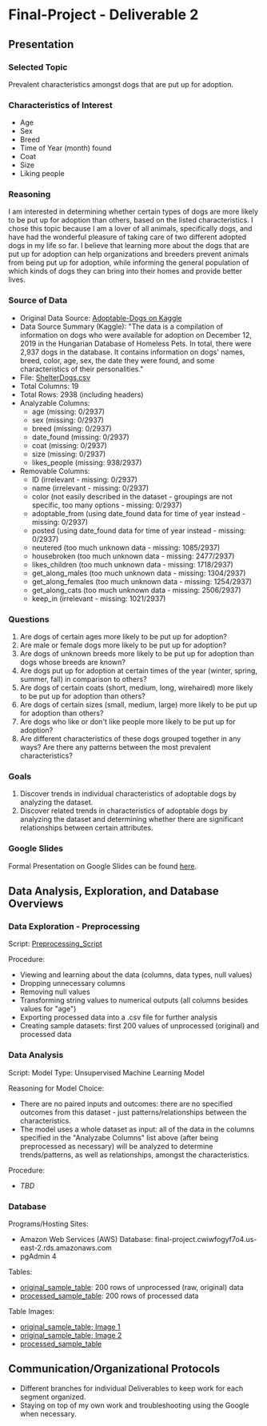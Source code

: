 # Final-Project - Deliverable 2

## Presentation

### Selected Topic
Prevalent characteristics amongst dogs that are put up for adoption.

### Characteristics of Interest
- Age
- Sex
- Breed
- Time of Year (month) found
- Coat
- Size
- Liking people

### Reasoning
I am interested in determining whether certain types of dogs are more likely to be put up for adoption than others, based on the listed characteristics. I chose this topic because I am a lover of all animals, specifically dogs, and have had the wonderful pleasure of taking care of two different adopted dogs in my life so far. I believe that learning more about the dogs that are put up for adoption can help organizations and breeders prevent animals from being put up for adoption, while informing the general population of which kinds of dogs they can bring into their homes and provide better lives.

### Source of Data
- Original Data Source: [Adoptable-Dogs on Kaggle](https://www.kaggle.com/jmolitoris/adoptable-dogs?select=ShelterDogs.csv)
- Data Source Summary (Kaggle): "The data is a compilation of information on dogs who were available for adoption on December 12, 2019 in the Hungarian Database of Homeless Pets. In total, there were 2,937 dogs in the database. It contains information on dogs' names, breed, color, age, sex, the date they were found, and some characteristics of their personalities."
- File: [ShelterDogs.csv](LINK)
- Total Columns: 19
- Total Rows: 2938 (including headers)
- Analyzable Columns:
    - age (missing: 0/2937)
    - sex (missing: 0/2937)
    - breed (missing: 0/2937)
    - date_found (missing: 0/2937)
    - coat (missing: 0/2937)
    - size (missing: 0/2937)
    - likes_people (missing: 938/2937)
- Removable Columns:
    - ID (irrelevant - missing: 0/2937)
    - name (irrelevant - missing: 0/2937)
    - color (not easily described in the dataset - groupings are not specific, too many options - missing: 0/2937)
    - adoptable_from (using date_found data for time of year instead - missing: 0/2937)
    - posted (using date_found data for time of year instead - missing: 0/2937)
    - neutered (too much unknown data - missing: 1085/2937)
    - housebroken (too much unknown data - missing: 2477/2937)
    - likes_children (too much unknown data - missing: 1718/2937)
    - get_along_males (too much unknown data - missing: 1304/2937)
    - get_along_females (too much unknown data - missing: 1254/2937)
    - get_along_cats (too much unknown data - missing: 2506/2937)
    - keep_in (irrelevant - missing: 1021/2937)

### Questions
1. Are dogs of certain ages more likely to be put up for adoption?
2. Are male or female dogs more likely to be put up for adoption?
3. Are dogs of unknown breeds more likely to be put up for adoption than dogs whose breeds are known?
4. Are dogs put up for adoption at certain times of the year (winter, spring, summer, fall) in comparison to others?
5. Are dogs of certain coats (short, medium, long, wirehaired) more likely to be put up for adoption than others?
6. Are dogs of certain sizes (small, medium, large) more likely to be put up for adoption than others?
7. Are dogs who like or don't like people more likely to be put up for adoption?
8. Are different characteristics of these dogs grouped together in any ways? Are there any patterns between the most prevalent characteristics?

### Goals
1. Discover trends in individual characteristics of adoptable dogs by analyzing the dataset.
2. Discover related trends in characteristics of adoptable dogs by analyzing the dataset and determining whether there are significant relationships between certain attributes.

### Google Slides
Formal Presentation on Google Slides can be found [here](https://docs.google.com/presentation/d/1yfcbV4N6XhM7GA3Mrze-t3AU_v3_R3KXNWspXaav2y0/edit?usp=sharing).

## Data Analysis, Exploration, and Database Overviews

### Data Exploration - Preprocessing

Script: [Preprocessing_Script](LINK)

Procedure:
- Viewing and learning about the data (columns, data types, null values)
- Dropping unnecessary columns
- Removing null values
- Transforming string values to numerical outputs (all columns besides values for "age")
- Exporting processed data into a .csv file for further analysis
- Creating sample datasets: first 200 values of unprocessed (original) and processed data

### Data Analysis

Script:
Model Type: Unsupervised Machine Learning Model

Reasoning for Model Choice:
- There are no paired inputs and outcomes: there are no specified outcomes from this dataset - just patterns/relationships between the characteristics.
- The model uses a whole dataset as input: all of the data in the columns specified in the "Analyzabe Columns" list above (after being preprocessed as necessary) will be analyzed to determine trends/patterns, as well as relationships, amongst the characteristics.

Procedure:
- *TBD*

### Database

Programs/Hosting Sites:
- Amazon Web Services (AWS) Database: final-project.cwiwfogyf7o4.us-east-2.rds.amazonaws.com
- pgAdmin 4

Tables:
- [original_sample_table](LINK): 200 rows of unprocessed (raw, original) data
- [processed_sample_table](LINK): 200 rows of processed data

Table Images:
- [original_sample_table; Image 1](LINK)
- [original_sample_table; Image 2](LINK)
- [processed_sample_table](LINK)


## Communication/Organizational Protocols
- Different branches for individual Deliverables to keep work for each segment organized.
- Staying on top of my own work and troubleshooting using the Google when necessary.
